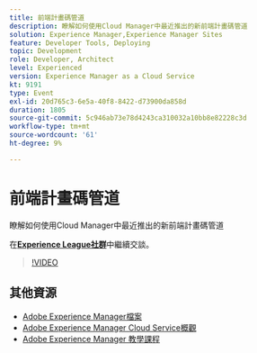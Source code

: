 ```yaml
---
title: 前端計畫碼管道
description: 瞭解如何使用Cloud Manager中最近推出的新前端計畫碼管道
solution: Experience Manager,Experience Manager Sites
feature: Developer Tools, Deploying
topic: Development
role: Developer, Architect
level: Experienced
version: Experience Manager as a Cloud Service
kt: 9191
type: Event
exl-id: 20d765c3-6e5a-40f8-8422-d73900da858d
duration: 1805
source-git-commit: 5c946ab73e78d4243ca310032a10bb8e82228c3d
workflow-type: tm+mt
source-wordcount: '61'
ht-degree: 9%

---
```


# 前端計畫碼管道

瞭解如何使用Cloud Manager中最近推出的新前端計畫碼管道

在&#x200B;**[Experience League社群](https://adobe.ly/2XVcBg8)**&#x200B;中繼續交談。

>[!VIDEO](https://video.tv.adobe.com/v/337886/?quality=12&learn=on&hidetitle=true)

## 其他資源

- [Adobe Experience Manager檔案](https://experienceleague.adobe.com/docs/experience-manager-cloud-service.html)
- [Adobe Experience Manager Cloud Service概觀](https://experienceleague.adobe.com/docs/experience-manager-cloud-service/overview/home.html)
- [Adobe Experience Manager 教學課程](https://experienceleague.adobe.com/docs/experience-manager-tutorials.html)
